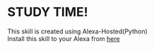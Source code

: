 # STUDY TIME!  
This skill is created using Alexa-Hosted(Python)  
Install this skill to your Alexa from [here](https://www.amazon.com/dp/B0813MBRLZ/ref=sr_1_1?keywords=study+time&qid=1573106549&sr=8-1)  
